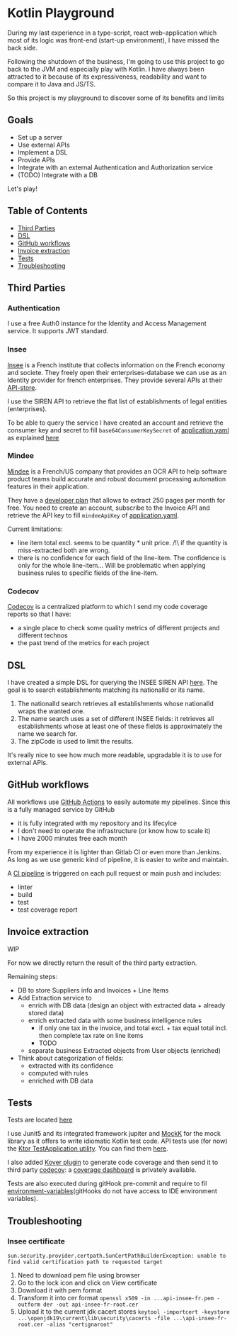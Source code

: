 # Kotlin Playground

During my last experience in a type-script, react web-application which most of its logic was front-end (start-up environment),
I have missed the back side.

Following the shutdown of the business, I'm going to use this project to go back to the JVM and especially play with Kotlin.
I have always been attracted to it because of its expressiveness, readability and want to compare it to Java and JS/TS.

So this project is my playground to discover some of its benefits and limits

## Goals

* Set up a server
* Use external APIs
* Implement a DSL
* Provide APIs 
* Integrate with an external Authentication and Authorization service
* (TODO) Integrate with a DB

Let's play!

## Table of Contents

- [Third Parties](#Third-Parties)
- [DSL](#DSL)
- [GitHub workflows](#GitHub-workflows)
- [Invoice extraction](#Invoice-Extraction)
- [Tests](#Tests)
- [Troubleshooting](#Troubleshooting)


## Third Parties

### Authentication 

I use a free Auth0 instance for the Identity and Access Management service. It supports JWT standard.

### Insee

[Insee](https://www.insee.fr/en/accueil) is a French institute that collects information on the French economy and societe.
They freely open their enterprises-database we can use as an Identity provider for french enterprises.
They provide several APIs at their [API-store](https://api.insee.fr/catalogue/).

I use the SIREN API to retrieve the flat list of establishments of legal entities (enterprises).

To be able to query the service I have created an account and retrieve the consumer key and secret to fill `base64ConsumerKeySecret` of [application.yaml](src/main/resources/application.yaml) as explained [here](https://api.insee.fr/catalogue/site/themes/wso2/subthemes/insee/pages/help.jag)

### Mindee

[Mindee](https://developers.mindee.com/docs/java-ocr-sdk) is  a French/US company that provides an OCR API to help software product teams build accurate and robust document processing automation features in their application.

They have a [developer plan](https://mindee.com/pricing) that allows to extract 250 pages per month for free. You need to create an account, subscribe to the Invoice API and retrieve the API key to fill `mindeeApiKey` of [application.yaml](src/main/resources/application.yaml).

Current limitations:
* line item total excl. seems to be quantity * unit price. /!\ if the quantity is miss-extracted both are wrong.
* there is no confidence for each field of the line-item. The confidence is only for the whole line-item... Will be problematic when applying business rules to specific fields of the line-item.

### Codecov

[Codecov](https://about.codecov.io) is a centralized platform to which I send my code coverage reports so that I have:
* a single place to check some quality metrics of different projects and different technos
* the past trend of the metrics for each project

## DSL
I have created a simple DSL for querying the INSEE SIREN API [here](src/main/kotlin/com/fabien/organisationIdentity/insee/InseeQueryDsl.kt).
The goal is to search establishments matching its nationalId or its name.
1. The nationalId search retrieves all establishments whose nationalId wraps the wanted one.
2. The name search uses a set of different INSEE fields: it retrieves all establishments whose at least one of these fields is approximately the name we search for.
3. The zipCode is used to limit the results.

It's really nice to see how much more readable, upgradable it is to use for external APIs.

## GitHub workflows
All workflows use [GitHub Actions](https://github.com/features/actions)  to easily automate my pipelines.
Since this is a fully managed service by GitHub
* it is fully integrated with my repository and its lifecylce
* I don't need to operate the infrastructure (or know how to scale it)
* I have 2000 minutes free each month

From my experience it is lighter than Gitlab CI or even more than Jenkins. 
As long as we use generic kind of pipeline, it is easier to write and maintain.

A [CI pipeline](.github/workflows/ci.yml) is triggered on each pull request or main push and includes:
* linter
* build
* test
* test coverage report


## Invoice extraction
WIP

For now we directly return the result of the third party extraction.

Remaining steps:
* DB to store Suppliers info and Invoices + Line Items
* Add Extraction service to 
  * enrich with DB data (design an object with extracted data + already stored data)
  * enrich extracted data with some business intelligence rules
    * if only one tax in the invoice, and total excl. + tax equal total incl. then complete tax rate on line items
    * TODO
  * separate business Extracted objects from User objects (enriched)
* Think about categorization of fields:
  * extracted with its confidence
  * computed with rules
  * enriched with DB data
  

## Tests
Tests are located [here](src/test/kotlin/com/fabien)

I use Junit5 and its integrated framework jupiter  and [MockK](https://mockk.io/) for the mock library as it offers to write idiomatic Kotlin test code.
API tests use (for now) the [Ktor TestApplication utility](https://ktor.io/docs/testing.html#overview). You can find them [here](src/test/kotlin/com/fabien/organisationIdentity/insee/OrganizationIdentityTest.kt).

I also added [Kover plugin](https://github.com/Kotlin/kotlinx-kover) to generate code coverage and then send it to third party [codecov](#Codecov): a [coverage dashboard](https://app.codecov.io/github/Fabien-R/kotlin-playground) is privately available.

Tests are also executed during gitHook pre-commit and require to fil [environment-variables](.githooks/environment-variables)(gitHooks do not have access to IDE environment variables).

## Troubleshooting

### Insee certificate
```
sun.security.provider.certpath.SunCertPathBuilderException: unable to find valid certification path to requested target
```
1. Need to download pem file using browser
2. Go to the lock icon and click on View certificate
3. Download it with pem format
4. Transform it into cer format ```openssl x509 -in ...api-insee-fr.pem -outform der -out api-insee-fr-root.cer```
5. Upload it to the current jdk cacert stores ```keytool -importcert -keystore ...\openjdk19\current\lib\security\cacerts -file ...\api-insee-fr-root.cer -alias "certignaroot"```